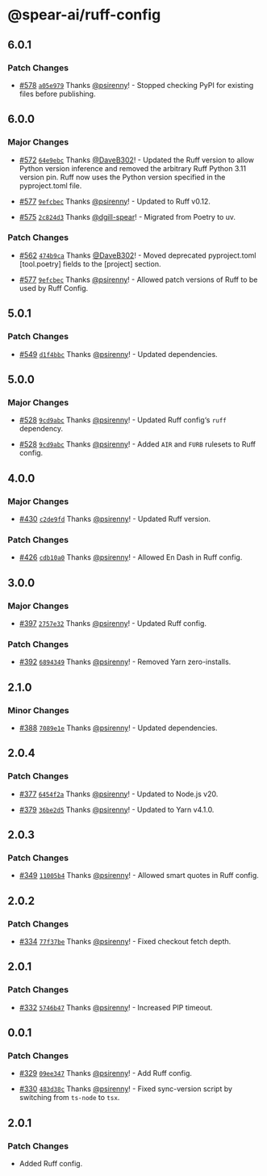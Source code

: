 # @spear-ai/ruff-config

## 6.0.1

### Patch Changes

- [#578](https://github.com/spear-ai/citizen/pull/578) [`a05e979`](https://github.com/spear-ai/citizen/commit/a05e97937afce57e3110249559d063f6526a4157) Thanks [@psirenny](https://github.com/psirenny)! - Stopped checking PyPI for existing files before publishing.

## 6.0.0

### Major Changes

- [#572](https://github.com/spear-ai/citizen/pull/572) [`64e9ebc`](https://github.com/spear-ai/citizen/commit/64e9ebcd5da3184501be727a41f83c9418aa4157) Thanks [@DaveB302](https://github.com/DaveB302)! - Updated the Ruff version to allow Python version inference and removed the arbitrary Ruff Python 3.11 version pin.
  Ruff now uses the Python version specified in the pyproject.toml file.

- [#577](https://github.com/spear-ai/citizen/pull/577) [`9efcbec`](https://github.com/spear-ai/citizen/commit/9efcbec01fa1348b7af09db1f9260387ad6e5032) Thanks [@psirenny](https://github.com/psirenny)! - Updated to Ruff v0.12.

- [#575](https://github.com/spear-ai/citizen/pull/575) [`2c824d3`](https://github.com/spear-ai/citizen/commit/2c824d34cdffec09f5e4e96714d68d9fcfda21c4) Thanks [@dgill-spear](https://github.com/dgill-spear)! - Migrated from Poetry to uv.

### Patch Changes

- [#562](https://github.com/spear-ai/citizen/pull/562) [`474b9ca`](https://github.com/spear-ai/citizen/commit/474b9ca9db1fba1163df348df56c0f0c7f78ba22) Thanks [@DaveB302](https://github.com/DaveB302)! - Moved deprecated pyproject.toml [tool.poetry] fields to the [project] section.

- [#577](https://github.com/spear-ai/citizen/pull/577) [`9efcbec`](https://github.com/spear-ai/citizen/commit/9efcbec01fa1348b7af09db1f9260387ad6e5032) Thanks [@psirenny](https://github.com/psirenny)! - Allowed patch versions of Ruff to be used by Ruff Config.

## 5.0.1

### Patch Changes

- [#549](https://github.com/spear-ai/citizen/pull/549) [`d1f4bbc`](https://github.com/spear-ai/citizen/commit/d1f4bbc21289299be485a9b3d5c2af9d239b5e22) Thanks [@psirenny](https://github.com/psirenny)! - Updated dependencies.

## 5.0.0

### Major Changes

- [#528](https://github.com/spear-ai/citizen/pull/528) [`9cd9abc`](https://github.com/spear-ai/citizen/commit/9cd9abc80bf5c03b5a4abb534142229f4205ec23) Thanks [@psirenny](https://github.com/psirenny)! - Updated Ruff config‘s `ruff` dependency.

- [#528](https://github.com/spear-ai/citizen/pull/528) [`9cd9abc`](https://github.com/spear-ai/citizen/commit/9cd9abc80bf5c03b5a4abb534142229f4205ec23) Thanks [@psirenny](https://github.com/psirenny)! - Added `AIR` and `FURB` rulesets to Ruff config.

## 4.0.0

### Major Changes

- [#430](https://github.com/spear-ai/citizen/pull/430) [`c2de9fd`](https://github.com/spear-ai/citizen/commit/c2de9fd963f03c9799df7c6f4937f6fe2c7ea7a5) Thanks [@psirenny](https://github.com/psirenny)! - Updated Ruff version.

### Patch Changes

- [#426](https://github.com/spear-ai/citizen/pull/426) [`cdb10a0`](https://github.com/spear-ai/citizen/commit/cdb10a06346b6762522a2dc7537b4cba227efdab) Thanks [@psirenny](https://github.com/psirenny)! - Allowed En Dash in Ruff config.

## 3.0.0

### Major Changes

- [#397](https://github.com/spear-ai/citizen/pull/397) [`2757e32`](https://github.com/spear-ai/citizen/commit/2757e3290bc89da3eee63758889c91edaad402dc) Thanks [@psirenny](https://github.com/psirenny)! - Updated Ruff config.

### Patch Changes

- [#392](https://github.com/spear-ai/citizen/pull/392) [`6894349`](https://github.com/spear-ai/citizen/commit/68943496452873a28c14135f94a959fd4d8c943c) Thanks [@psirenny](https://github.com/psirenny)! - Removed Yarn zero-installs.

## 2.1.0

### Minor Changes

- [#388](https://github.com/spear-ai/citizen/pull/388) [`7089e1e`](https://github.com/spear-ai/citizen/commit/7089e1ebb66d843e307b301aec30995a235fc9f1) Thanks [@psirenny](https://github.com/psirenny)! - Updated dependencies.

## 2.0.4

### Patch Changes

- [#377](https://github.com/spear-ai/citizen/pull/377) [`6454f2a`](https://github.com/spear-ai/citizen/commit/6454f2a1ec982bf89096c4d1ff19e4df4229ab03) Thanks [@psirenny](https://github.com/psirenny)! - Updated to Node.js v20.

- [#379](https://github.com/spear-ai/citizen/pull/379) [`36be2d5`](https://github.com/spear-ai/citizen/commit/36be2d56454eeeba9e0ea085074137d8709561ba) Thanks [@psirenny](https://github.com/psirenny)! - Updated to Yarn v4.1.0.

## 2.0.3

### Patch Changes

- [#349](https://github.com/spear-ai/citizen/pull/349) [`11005b4`](https://github.com/spear-ai/citizen/commit/11005b4d095f33e0b48a9958fd50b5a007190639) Thanks [@psirenny](https://github.com/psirenny)! - Allowed smart quotes in Ruff config.

## 2.0.2

### Patch Changes

- [#334](https://github.com/spear-ai/citizen/pull/334) [`77f37be`](https://github.com/spear-ai/citizen/commit/77f37beba892648b2e5ba197bc877510f52397af) Thanks [@psirenny](https://github.com/psirenny)! - Fixed checkout fetch depth.

## 2.0.1

### Patch Changes

- [#332](https://github.com/spear-ai/citizen/pull/332) [`5746b47`](https://github.com/spear-ai/citizen/commit/5746b471e70df66ac8841d414e5025af5ccfca1b) Thanks [@psirenny](https://github.com/psirenny)! - Increased PIP timeout.

## 0.0.1

### Patch Changes

- [#329](https://github.com/spear-ai/citizen/pull/329) [`09ee347`](https://github.com/spear-ai/citizen/commit/09ee347157b445e412e5f36029d193a411d67e1b) Thanks [@psirenny](https://github.com/psirenny)! - Add Ruff config.

- [#330](https://github.com/spear-ai/citizen/pull/330) [`483d38c`](https://github.com/spear-ai/citizen/commit/483d38ce45943636086a44011a3402eab29e652b) Thanks [@psirenny](https://github.com/psirenny)! - Fixed sync-version script by switching from `ts-node` to `tsx`.

## 2.0.1

### Patch Changes

- Added Ruff config.
